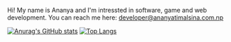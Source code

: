 Hi! My name is Ananya and I'm intressted in software, game and web development.
You can reach me here: developer@ananyatimalsina.com.np

[![Anurag's GitHub stats](https://github-readme-stats.vercel.app/api?username=ananyatimalsina&count_private=true&show_icons=true&theme=dark)](https://github.com/anuraghazra/github-readme-stats)
[![Top Langs](https://github-readme-stats.vercel.app/api/top-langs/?username=ananyatimalsina&langs_count=8&theme=dark&layout=compact)](https://github.com/anuraghazra/github-readme-stats)
